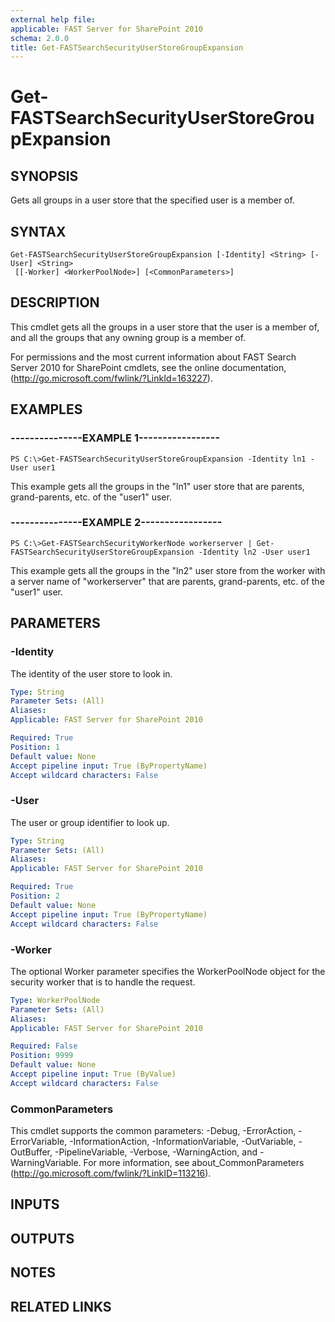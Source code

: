 ```yaml
---
external help file: 
applicable: FAST Server for SharePoint 2010
schema: 2.0.0
title: Get-FASTSearchSecurityUserStoreGroupExpansion
---
```


# Get-FASTSearchSecurityUserStoreGroupExpansion

## SYNOPSIS
Gets all groups in a user store that the specified user is a member of.

## SYNTAX

```
Get-FASTSearchSecurityUserStoreGroupExpansion [-Identity] <String> [-User] <String>
 [[-Worker] <WorkerPoolNode>] [<CommonParameters>]
```

## DESCRIPTION
This cmdlet gets all the groups in a user store that the user is a member of, and all the groups that any owning group is a member of.

For permissions and the most current information about FAST Search Server 2010 for SharePoint cmdlets, see the online documentation, (http://go.microsoft.com/fwlink/?LinkId=163227).

## EXAMPLES

### ---------------EXAMPLE 1-----------------
```
PS C:\>Get-FASTSearchSecurityUserStoreGroupExpansion -Identity ln1 -User user1
```

This example gets all the groups in the "ln1" user store that are parents, grand-parents, etc.
of the "user1" user.

### ---------------EXAMPLE 2-----------------
```
PS C:\>Get-FASTSearchSecurityWorkerNode workerserver | Get-FASTSearchSecurityUserStoreGroupExpansion -Identity ln2 -User user1
```

This example gets all the groups in the "ln2" user store from the worker with a server name of "workerserver" that are parents, grand-parents, etc.
of the "user1" user.

## PARAMETERS

### -Identity
The identity of the user store to look in.

```yaml
Type: String
Parameter Sets: (All)
Aliases: 
Applicable: FAST Server for SharePoint 2010

Required: True
Position: 1
Default value: None
Accept pipeline input: True (ByPropertyName)
Accept wildcard characters: False
```

### -User
The user or group identifier to look up.

```yaml
Type: String
Parameter Sets: (All)
Aliases: 
Applicable: FAST Server for SharePoint 2010

Required: True
Position: 2
Default value: None
Accept pipeline input: True (ByPropertyName)
Accept wildcard characters: False
```

### -Worker
The optional Worker parameter specifies the WorkerPoolNode object for the security worker that is to handle the request.

```yaml
Type: WorkerPoolNode
Parameter Sets: (All)
Aliases: 
Applicable: FAST Server for SharePoint 2010

Required: False
Position: 9999
Default value: None
Accept pipeline input: True (ByValue)
Accept wildcard characters: False
```

### CommonParameters
This cmdlet supports the common parameters: -Debug, -ErrorAction, -ErrorVariable, -InformationAction, -InformationVariable, -OutVariable, -OutBuffer, -PipelineVariable, -Verbose, -WarningAction, and -WarningVariable. For more information, see about_CommonParameters (http://go.microsoft.com/fwlink/?LinkID=113216).

## INPUTS

## OUTPUTS

## NOTES

## RELATED LINKS

